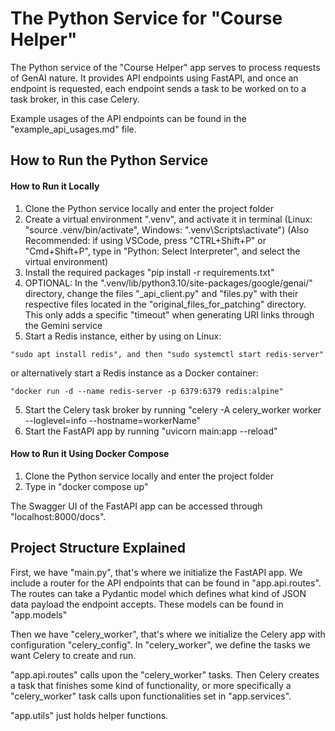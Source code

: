 # The Python Service for "Course Helper"

The Python service of the "Course Helper" app serves to process requests of GenAI nature. It provides API endpoints using FastAPI, and once an endpoint is requested, each endpoint sends a task to be worked on to a task broker, in this case Celery.

Example usages of the API endpoints can be found in the "example_api_usages.md" file.

## How to Run the Python Service

#### How to Run it Locally

1. Clone the Python service locally and enter the project folder
2. Create a virtual environment ".venv", and activate it in terminal (Linux: "source .venv/bin/activate", Windows: ".venv\Scripts\activate") (Also Recommended: if using VSCode, press "CTRL+Shift+P" or "Cmd+Shift+P", type in "Python: Select Interpreter", and select the virtual environment)
3. Install the required packages "pip install -r requirements.txt"
4. OPTIONAL: In the ".venv/lib/python3.10/site-packages/google/genai/" directory, change the files "_api_client.py" and "files.py" with their respective files located in the "original_files_for_patching" directory. This only adds a specific "timeout" when generating URI links through the Gemini service 
4. Start a Redis instance, either by using on Linux:
```
"sudo apt install redis", and then "sudo systemctl start redis-server"
```
or alternatively start a Redis instance as a Docker container:
```
"docker run -d --name redis-server -p 6379:6379 redis:alpine"
```
5. Start the Celery task broker by running "celery -A celery_worker worker --loglevel=info --hostname=workerName"
6. Start the FastAPI app by running "uvicorn main:app --reload"

#### How to Run it Using Docker Compose

1. Clone the Python service locally and enter the project folder
2. Type in "docker compose up"

The Swagger UI of the FastAPI app can be accessed through "localhost:8000/docs".

## Project Structure Explained

First, we have "main.py", that's where we initialize the FastAPI app. We include a router for the API endpoints that can be found in "app.api.routes". The routes can take a Pydantic model which defines what kind of JSON data payload the endpoint accepts. These models can be found in "app.models"

Then we have "celery_worker", that's where we initialize the Celery app with configuration "celery_config". In "celery_worker", we define the tasks we want Celery to create and run.

"app.api.routes" calls upon the "celery_worker" tasks. Then Celery creates a task that finishes some kind of functionality, or more specifically a "celery_worker" task calls upon functionalities set in "app.services".

"app.utils" just holds helper functions.